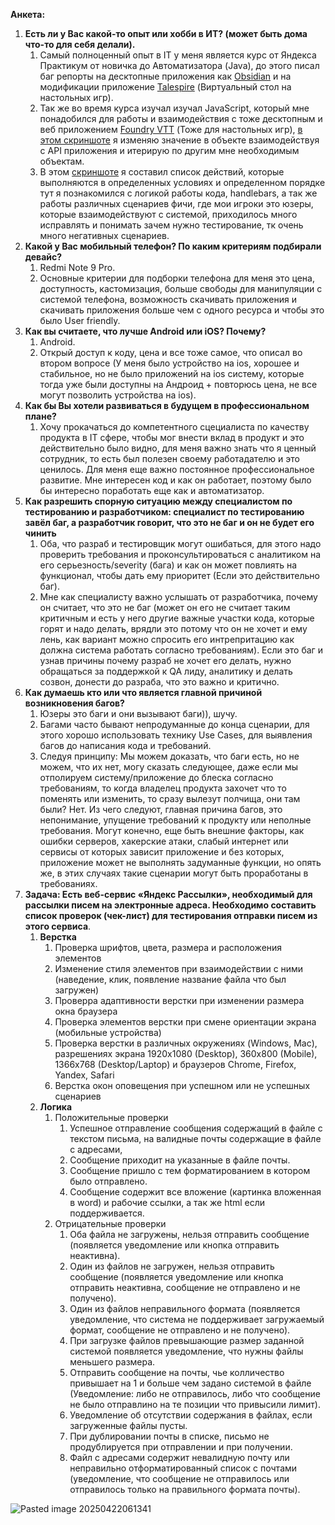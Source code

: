 **Анкета:**
  
1. **Есть ли у Вас какой-то опыт или хобби в ИТ? (может быть дома что-то для себя делали).**
	1. Самый полноценный опыт в IT у меня является курс от Яндекса Практикум от новичка до Автоматизатора (Java), до этого писал баг репорты на десктопные приложения как [Obsidian](https://obsidian.md) и на модификации приложение [Talespire](https://talespire.com) (Виртуальный стол на настольных игр).
	2. Так же во время курса изучал изучал JavaScript, который мне понадобился для работы и взаимодействия с тоже десктопным и веб приложением [Foundry VTT](https://foundryvtt.com) (Тоже для настольных игр), [в этом скриншоте](https://drive.google.com/file/d/1DJ84tw6jc791qBQUo8ul3WqucyyDb5I9/view?usp=drive_link) я изменяю значение в объекте взаимодействуя с API приложения и итерирую по другим мне необходимым объектам.
	3. В этом [скриншоте](https://drive.google.com/file/d/1Iy5MZAELCYuKOWHk0vDLEPl_u-JNZwyG/view?usp=drive_link) я составил список действий, которые выполняются в определенных условиях и определенном порядке тут я познакомился с логикой работы кода, handlebars, а так же работы различных сценариев фичи, где мои игроки это юзеры, которые взаимодействуют с системой, приходилось много исправлять и понимать зачем нужно тестирование, тк очень много негативных сценариев.
2. **Какой у Вас мобильный телефон? По каким критериям подбирали девайс?**
	1. Redmi Note 9 Pro.
	2. Основные критерии для подборки телефона для меня это цена, доступность, кастомизация, больше свободы для манипуляции с системой телефона, возможность скачивать приложения и скачивать приложения больше чем с одного ресурса и чтобы это было User friendly.
3. **Как вы считаете, что лучше Android или iOS? Почему?**
	1. Android.
	2. Открый доступ к коду, цена и все тоже самое, что описал во втором вопросе (У меня было устройство на ios, хорошее и стабильное, но не было приложений на ios систему, которые тогда уже были доступны на Андроид + повторюсь цена, не все могут позволить устройства на ios).
4. **Как бы Вы хотели развиваться в будущем в профессиональном плане?**
	1. Хочу прокачаться до компетентного сцециалиста по качеству продукта в IT сфере, чтобы мог внести вклад в продукт и это действительно было видно, для меня важно знать что я ценный сотрудник, то есть был полезен своему работадателю и это ценилось. Для меня еще важно постоянное профессиональное развитие. Мне интересен код и как он работает, поэтому было бы интересно поработать еще как и автоматизатор.  
5. **Как разрешить спорную ситуацию между специалистом по тестированию и разработчиком: специалист по тестированию завёл баг, а разработчик говорит, что это не баг и он не будет его чинить**
	1. Оба, что разраб и тестировщик могут ошибаться, для этого надо проверить требования и проконсультироваться с аналитиком на его серьезность/severity (бага) и как он может повлиять на функционал, чтобы дать ему приоритет (Если это действительно баг). 
	2. Мне как специалисту важно услышать от разработчика, почему он считает, что это не баг (может он его не считает таким критичным и есть у него другие важные участки кода, которые горят и надо делать, врядли это потому что он не хочет и ему лень, как вариант можно спросить его интрепритацию как должна система работать согласно требованиям). Если это баг и узнав причины почему разраб не хочет его делать, нужно обращаться за поддержкой к QA лиду, аналитику и делать созвон, донести до разраба, что это важно и критично.
6. **Как думаешь кто или что является главной причиной возникновения багов?**
	1. Юзеры это баги и они вызывают баги)), шучу. 
	2. Багами часто бывают непродуманные до конца сценарии, для этого хорошо использовать технику Use Cases, для выявления багов до написания кода и требований.
	3. Следуя принципу: Мы можем доказать, что баги есть, но не можем, что их нет, могу сказать следующее, даже если мы отполируем систему/приложение до блеска согласно требованиям, то когда владелец продукта захочет что то поменять или изменить, то сразу вылезут полчища, они там были? Нет. Из чего следуют, главная причина багов, это непонимание, упущение требований к продукту или неполные требования. Могут конечно, еще быть внешние факторы, как ошибки серверов, хакерские атаки, слабый интернет или сервисы от которых зависит приложение и без которых, приложение может не выполнять задуманные функции, но опять же, в этих случаях такие сценарии могут быть проработаны в требованиях.
7. **Задача: Есть веб-сервис «Яндекс Рассылки», необходимый для рассылки писем на электронные адреса. Необходимо составить список проверок (чек-лист) для тестирования отправки писем из этого сервиса**.
	1. **Верстка**
		1. Проверка шрифтов, цвета, размера и расположения элементов
		2. Изменение стиля элементов при взаимодействии с ними (наведение, клик, появление название файла что был загружен)
		3. Проверра адаптивности верстки при изменении размера окна браузера
		4. Проверка элементов верстки при смене ориентации экрана (мобильные устройства)
		5. Проверка верстки в различных окружениях (Windows, Mac), разрешениях экрана 1920x1080 (Desktop), 360x800 (Mobile), 1366x768 (Desktop/Laptop) и браузеров Chrome, Firefox, Yandex, Safari
		6. Верстка окон оповещения при успешном или не успешных сценариев
	2. **Логика**
		1. Положительные проверки
			1. Успешное отправление сообщения содержащий в файле с текстом письма, на валидные почты содержащие в файле с адресами,
			2. Сообщение приходит на указанные в файле почты.
			3. Сообщение пришло с тем форматированием в котором было отправлено.
			4. Сообщение содержит все вложение (картинка вложенная в word) и рабочие ссылки, а так же html если поддерживается.
		2. Отрицательные проверки
			1. Оба файла не загружены, нельзя отправить сообщение (появляется уведомление или кнопка отправить неактивна).
			2. Один из файлов не загружен, нельзя отправить сообщение (появляется уведомление или кнопка отправить неактивна,  сообщение не отправлено и не получено).
			3. Один из файлов неправильного формата (появляется уведомление, что система не поддерживает загружаемый формат, сообщение не отправлено и не получено).
			4. При загрузке файлов превышающие размер заданной системой появляется уведомление, что нужны файлы меньшего размера.
			5. Отправить сообщение на почты, чье колличество привышает на 1 и больше чем задано системой в файле (Уведомление: либо не отправилось, либо что сообщение не было отправлино на те позиции что привысили лимит).
			6. Уведомление об отсутствии содержания в файлах, если загруженные файлы пусты.
			7. При дублировании почты в списке, письмо не продублируется при отправлении и при получении.
			8. Файл с адресами содержит невалидную почту или неправильно отформатированный список с почтами  (уведомление, что сообщение не отправилось или отправилось только на правильного формата почты).
  
![Pasted image 20250422061341](https://github.com/user-attachments/assets/24764928-8b59-493f-9b66-01e4c6e854ee)
